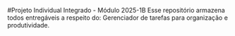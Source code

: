 #Projeto Individual Integrado - Módulo 2025-1B
Esse repositório armazena todos entregáveis a respeito do: Gerenciador de tarefas para organização e produtividade.
